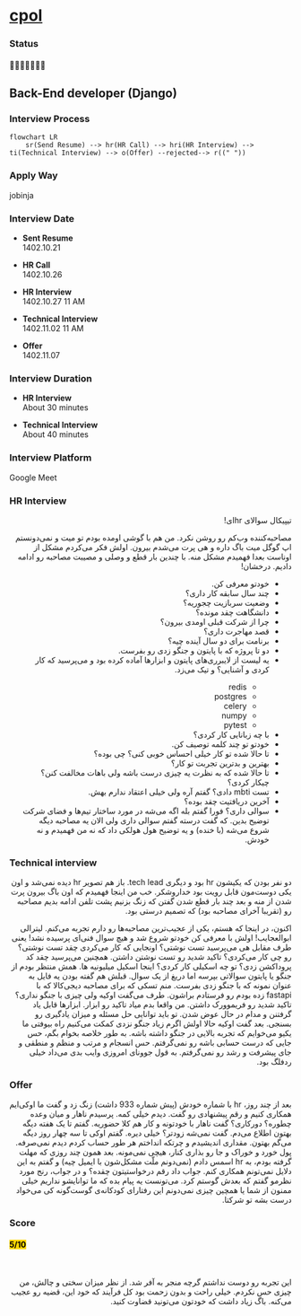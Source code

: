 # [cpol](https://cpol.co)

### Status
#### 📜📞👱🏻‍♀️🔧❎
## Back-End developer (Django)
### Interview Process
```mermaid
flowchart LR
    sr(Send Resume) --> hr(HR Call) --> hri(HR Interview) --> ti(Technical Interview) --> o(Offer) --rejected--> r((" "))
```

### Apply Way
jobinja

### Interview Date
- **Sent Resume** <br /> 1402.10.21

- **HR Call**<br /> 1402.10.26

- **HR Interview** <br> 1402.10.27 11 AM

- **Technical Interview** <br> 1402.11.02 11 AM

- **Offer** <br> 1402.11.07

### Interview Duration
- **HR Interview** <br>About 30 minutes

- **Technical Interview** <br> About 40 minutes

### Interview Platform
Google Meet

### HR Interview
<p dir="rtl">تیپیکال سوالای hrای!</p>
<p dir="rtl">مصاحبه‌کننده وب‌کم رو روشن نکرد. من هم با گوشی اومده بودم تو میت و نمی‌دونستم اپ گوگل میت باگ داره و هی پرت می‌شدم بیرون. اولش فکر می‌کردم مشکل از اوناست بعدا فهمیدم مشکل منه. با چندین بار قطع و وصلی و مصیبت مصاحبه رو ادامه دادیم. درخشان!</p>
<ul dir="rtl">
    <li>خودتو معرفی کن.</li>
    <li>چند سال سابقه کار داری؟</li>
    <li>وضعیت سربازیت چجوریه؟</li>
    <li>دانشگاهت چقد مونده؟</li>
    <li>چرا از شرکت قبلی اومدی بیرون؟</li>
    <li>قصد مهاجرت داری؟</li>
    <li>برنامت برای دو سال آینده چیه؟</li>
    <li>دو تا پروژه که با پایتون و جنگو زدی رو بفرست.</li>
    <li>یه لیست از لایبرری‌های پایتون و ابزارها آماده کرده بود و می‌پرسید که کار کردی و آشنایی؟ و تیک می‌زد.</li>
    <ul dir="rtl">
    	<li>redis</li>
    	<li>postgres</li>
     	<li>celery</li>
     	<li>numpy</li>
     	<li>pytest</li>
    </ul>
    <li>با چه زبانایی کار کردی؟</li>
    <li>خودتو تو چند کلمه توصیف کن.</li>
    <li>تا حالا شده تو کار خیلی احساس خوبی کنی؟ چی بوده؟</li>
    <li>بهترین و بدترین تجربت تو کار؟</li>
    <li>تا حالا شده که به نظرت یه چیزی درست باشه ولی باهات مخالفت کنن؟ چیکار کردی؟</li>
    <li>تست mbti دادی؟ گفتم آره ولی خیلی اعتقاد ندارم بهش.</li>
    <li>آخرین دریافتیت چقد بوده؟</li>
    <li>سوالی داری؟ فورا گفتم بله اگه می‌شه در مورد ساختار تیم‌ها و فضای شرکت توضیح بدین. که گفت درسته گفتم سوالی داری ولی الان یه مصاحبه دیگه شروع می‌شه (با خنده) و یه توضیح هول هولکی داد که نه من فهمیدم و نه خودش.</li>
</ul>

### Technical interview
<p dir="rtl">
دو نفر بودن که یکیشون hr بود و دیگری tech lead. باز هم تصویر hr دیده نمی‌شد و اون یکی دوست‌مون قابل رویت بود خداروشکر. خب من اینجا فهمیدم که اون باگ بیرون پرت شدن از منه و بعد چند بار قطع شدن گفتن که زنگ بزنیم پشت تلفن ادامه بدیم مصاحبه رو (تقریبا آخرای مصاحبه بود) که تصمیم درستی بود.
</p>
<p dir="rtl">اکنون، در اینجا که هستم، یکی از عجیب‌ترین مصاحبه‌ها رو دارم تجربه می‌کنم. لیترالی ابوالعجایب! اولش با معرفی کن خودتو شروع شد و هیچ سوال فنی‌ای پرسیده نشد! یعنی طرف مقابل هی می‌پرسید تست نوشتی؟ اونجایی که کار می‌کردی چقد تست نوشتی؟ رو چی کار می‌کردی؟ تاکید شدید رو تست نوشتن داشتن. همچنین می‌پرسید چقد کد پروداکشن زدی؟ تو چه اسکیلی کار کردی؟ اینجا اسکیل میلیونیه ها. همش منتظر بودم از جنگو یا پایتون سوالاتی بپرسه اما دریغ از یک سوال. قبلش هم گفته بودن یه فایل به عنوان نمونه که با جنگو زدی بفرست. منم تسکی که برای مصاحبه دیجی‌کالا که با fastapi زده بودم رو فرستادم براشون. طرف می‌گفت اوکیه ولی چیزی با جنگو نداری؟ تاکید شدید رو فریموورک داشتن. من واقعا بدم میاد تاکید رو ابزار. ابزارها قابل یاد گرفتنن و مدام در حال عوض شدن. تو باید توانایی حل مسئله و میزان یادگیری رو بسنجی. بعد گفت اوکیه حالا اولش اگرم زیاد جنگو نزدی کمکت می‌کنیم راه بیوفتی ما یکیو می‌خوایم که تجربه بالایی در جنگو داشته باشه. به طور خلاصه بخوام بگم، حس جایی که درست حسابی باشه رو نمی‌گرفتم. حس انسجام و مرتب و منظم و منطقی و جای پیشرفت و رشد رو نمی‌گرفتم. به قول جوونای امروزی وایب بدی می‌داد خیلی ردفلگ بود.
<p/>

### Offer
<p dir="rtl">بعد از چند روز،  hr با شماره خودش (پیش شماره 933 داشت) زنگ زد و گفت ما اوکی‌ایم همکاری کنیم و رقم پیشنهادی رو گفت. دیدم خیلی کمه. پرسیدم ناهار و میان وعده چطوره؟ دورکاری؟ گفت ناهار با خودتونه و کار هم کلا حضوریه. گفتم تا یک هفته دیگه بهتون اطلاع می‌دم. گفت نمی‌شه زودتر؟ خیلی دیره. گفتم اوکی تا سه چهار روز دیگه می‌گم بهتون. مقداری اندیشیدم و چرتکه انداختم هر طور حساب کردم دیدم نمی‌صرفه. پول خورد و خوراک و جا رو بذاری کنار، هیچی نمی‌مونه. بعد همون چند روزی که مهلت گرفته بودم، به hr اسمس دادم (نمی‌دونم ملّت مشکل‌شون با ایمیل چیه) و گفتم به این دلایل نمی‌تونم همکاری کنم. جواب داد رقم درخواستیتون چقده؟ و در جواب، رنج مورد نظرمو گفتم که بعدش گوستم کرد. می‌تونست یه پیام بده که ما توانایشو نداریم خیلی ممنون از شما یا همچین چیزی نمی‌دونم این رفتارای کودکانه‌ی گوست‌گونه کی‌‌ می‌خواد درست بشه تو شرکتا.</p>

</p>

### Score
<h4><mark style="background-color:#ffd700">5/10</mark></h4>
<br />
<p dir="rtl">
این تجربه رو دوست نداشتم گرچه منجر به آفر شد. از نظر میزان سختی و چالش، من چیزی حس نکردم. خیلی راحت و بدون زحمت بود کل فرآیند که خود این، قضیه رو عجیب می‌کنه. باگ زیاد داشت که خودتون می‌تونید قضاوت کنید.
</p>
